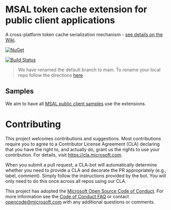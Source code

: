 # MSAL token cache extension for public client applications

A cross-platform token cache serialization mechanism - [see details on the Wiki](https://github.com/AzureAD/microsoft-authentication-extensions-for-dotnet/wiki/Cross-platform-Token-Cache).

[![NuGet](https://img.shields.io/nuget/vpre/Microsoft.Identity.Client.Extensions.Msal.svg?style=flat-square&label=nuget&colorB=00b200)](https://www.nuget.org/packages/Microsoft.Identity.Client.Extensions.Msal/) 

[![Build Status](https://identitydivision.visualstudio.com/IDDP/_apis/build/status/CI/DotNet/MSAL%20YAML/Cache%20Ext/Extension%20CI-PR?branchName=master)](https://identitydivision.visualstudio.com/IDDP/_build/latest?definitionId=1071&branchName=master)

> We have renamed the default branch to main. To rename your local repo follow the directions [here](https://docs.github.com/en/repositories/configuring-branches-and-merges-in-your-repository/managing-branches-in-your-repository/renaming-a-branch#updating-a-local-clone-after-a-branch-name-changes).

## Samples

We aim to have all [MSAL public client samples](https://docs.microsoft.com/en-gb/azure/active-directory/develop/sample-v2-code#desktop-and-mobile-public-client-apps) use the extensions. 

# Contributing

This project welcomes contributions and suggestions.  Most contributions require you to agree to a
Contributor License Agreement (CLA) declaring that you have the right to, and actually do, grant us
the rights to use your contribution. For details, visit https://cla.microsoft.com.

When you submit a pull request, a CLA-bot will automatically determine whether you need to provide
a CLA and decorate the PR appropriately (e.g., label, comment). Simply follow the instructions
provided by the bot. You will only need to do this once across all repos using our CLA.

This project has adopted the [Microsoft Open Source Code of Conduct](https://opensource.microsoft.com/codeofconduct/).
For more information see the [Code of Conduct FAQ](https://opensource.microsoft.com/codeofconduct/faq/) or
contact [opencode@microsoft.com](mailto:opencode@microsoft.com) with any additional questions or comments.


